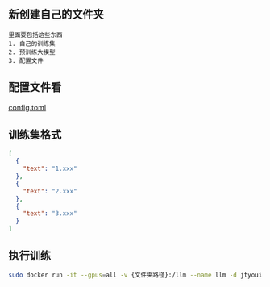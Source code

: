 ## 新创建自己的文件夹

    里面要包括这些东西
    1. 自己的训练集
    2. 预训练大模型
    3. 配置文件

## 配置文件看

[config.toml](config.toml)

## 训练集格式

```json
[
  {
    "text": "1.xxx"
  },
  {
    "text": "2.xxx"
  },
  {
    "text": "3.xxx"
  }
]

```

## 执行训练

```bash
sudo docker run -it --gpus=all -v {文件夹路径}:/llm --name llm -d jtyoui/llm:pytorch2.6-cuda12.4-cudnn9
```
